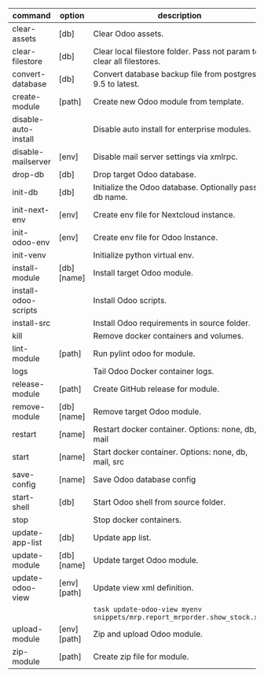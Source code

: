 | command              | option       | description                                                               |
| -------------------- | ------------ | ------------------------------------------------------------------------- |
| clear-assets         | [db]         | Clear Odoo assets.                                                        |
| clear-filestore      | [db]         | Clear local filestore folder. Pass not param to clear all filestores.     |
| convert-database     | [db]         | Convert database backup file from postgres 9.5 to latest.                 |
| create-module        | [path]       | Create new Odoo module from template.                                     |
| disable-auto-install |              | Disable auto install for enterprise modules.                              |
| disable-mailserver   | [env]        | Disable mail server settings via xmlrpc.                                  |
| drop-db              | [db]         | Drop target Odoo database.                                                |
| init-db              | [db]         | Initialize the Odoo database. Optionally pass db name.                    |
| init-next-env        | [env]        | Create env file for Nextcloud instance.                                   |
| init-odoo-env        | [env]        | Create env file for Odoo Instance.                                        |
| init-venv            |              | Initialize python virtual env.                                            |
| install-module       | [db] [name]  | Install target Odoo module.                                               |
| install-odoo-scripts |              | Install Odoo scripts.                                                     |
| install-src          |              | Install Odoo requirements in source folder.                               |
| kill                 |              | Remove docker containers and volumes.                                     |
| lint-module          | [path]       | Run pylint odoo for module.                                               |
| logs                 |              | Tail Odoo Docker container logs.                                          |
| release-module       | [path]       | Create GitHub release for module.                                         |
| remove-module        | [db] [name]  | Remove target Odoo module.                                                |
| restart              | [name]       | Restart docker container. Options: none, db, mail                         |
| start                | [name]       | Start docker container. Options: none, db, mail, src                      |
| save-config          | [name]       | Save Odoo database config                                                 |
| start-shell          | [db]         | Start Odoo shell from source folder.                                      |
| stop                 |              | Stop docker containers.                                                   |
| update-app-list      | [db]         | Update app list.                                                          |
| update-module        | [db] [name]  | Update target Odoo module.                                                |
| update-odoo-view     | [env] [path] | Update view xml definition.                                               |
|                      |              | `task update-odoo-view myenv snippets/mrp.report_mrporder.show_stock.xml` |
| upload-module        | [env] [path] | Zip and upload Odoo module.                                               |
| zip-module           | [path]       | Create zip file for module.                                               |